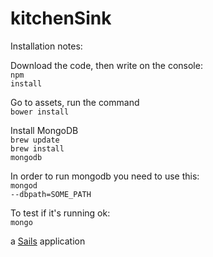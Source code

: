 # kitchenSink

Installation notes:

Download the code, then write on the console:<br>
<code>npm install</code>

Go to assets, run the command<br>
<code>bower install</code>

Install MongoDB<br>
<code>brew update</code><br>
<code>brew install mongodb</code>

In order to run mongodb you need to use this:<br>
<code>mongod --dbpath=SOME_PATH</code>

To test if it's running ok:<br>
<code>mongo</code>

a [Sails](http://sailsjs.org) application
